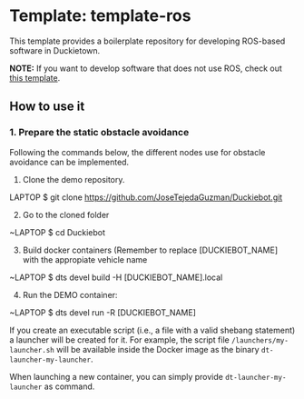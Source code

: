 # Template: template-ros

This template provides a boilerplate repository
for developing ROS-based software in Duckietown.

**NOTE:** If you want to develop software that does not use
ROS, check out [this template](https://github.com/duckietown/template-basic).


## How to use it

### 1. Prepare the static obstacle avoidance

Following the commands below, the different nodes use for obstacle avoidance can be implemented.

1) Clone the demo repository.

LAPTOP $ git clone https://github.com/JoseTejedaGuzman/Duckiebot.git

2) Go to the cloned folder

~LAPTOP $ cd Duckiebot

3) Build docker containers (Remember to replace [DUCKIEBOT_NAME] with the appropiate vehicle name

~LAPTOP $ dts devel build -H [DUCKIEBOT_NAME].local

4) Run the DEMO container:

~LAPTOP $ dts devel run -R [DUCKIEBOT_NAME]


If you create an executable script (i.e., a file with a valid shebang statement)
a launcher will be created for it. For example, the script file 
`/launchers/my-launcher.sh` will be available inside the Docker image as the binary
`dt-launcher-my-launcher`.

When launching a new container, you can simply provide `dt-launcher-my-launcher` as
command.
